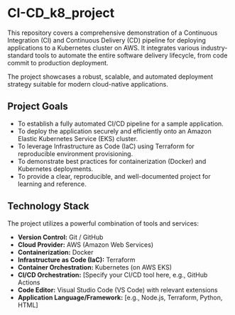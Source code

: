 # CI-CD_k8_project


This repository covers a comprehensive demonstration of a Continuous Integration (CI) and Continuous Delivery (CD) pipeline for deploying applications to a Kubernetes cluster on AWS. It integrates various industry-standard tools to automate the entire software delivery lifecycle, from code commit to production deployment.

The project showcases a robust, scalable, and automated deployment strategy suitable for modern cloud-native applications.

## Project Goals

* To establish a fully automated CI/CD pipeline for a sample application.
* To deploy the application securely and efficiently onto an Amazon Elastic Kubernetes Service (EKS) cluster.
* To leverage Infrastructure as Code (IaC) using Terraform for reproducible environment provisioning.
* To demonstrate best practices for containerization (Docker) and Kubernetes deployments.
* To provide a clear, reproducible, and well-documented project for learning and reference.

## Technology Stack

The project utilizes a powerful combination of tools and services:

* **Version Control:** Git / GitHub
* **Cloud Provider:** AWS (Amazon Web Services)
* **Containerization:** Docker
* **Infrastructure as Code (IaC):** Terraform
* **Container Orchestration:** Kubernetes (on AWS EKS)
* **CI/CD Orchestration:** [Specify your CI/CD tool here, e.g., GitHub Actions
* **Code Editor:** Visual Studio Code (VS Code) with relevant extensions
* **Application Language/Framework:** [e.g., Node.js, Terraform, Python, HTML]
